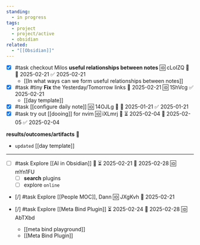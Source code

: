```yaml
---
standing:
  - in progress
tags:
  - project
  - project/active
  - obsidian
related:
  - "[[Obsidian]]"
---
```

- [x] #task checkout Milos **useful relationships between notes** 🆔 cLoIZQ 🔼 📅 2025-02-21 ✅ 2025-02-21
	- [[In what ways can we form useful relationships between notes]]
- [x] #task #tiny **Fix** the Yesterday/Tomorrow links 📅 2025-02-21 🆔 1ShVcg ✅ 2025-02-21
	- [[day template]]
- [x] #task [[configure daily note]] 🆔 14OJLg 🔼 📅 2025-01-21 ✅ 2025-01-21
- [x] #task try out [[dooing]] for nvim 🆔 iXLmrj 🔼 ⏳ 2025-02-04 📅 2025-02-05 ✅ 2025-02-04
 
**results/outcomes/artifacts** 💠
 - `updated` [[day template]]
---

- [ ] #task Explore [[AI in Obsidian]] 🔼 ⏳ 2025-02-21 📅 2025-02-28 🆔 mYn1FU
	- [ ] **search** plugins
	- [ ] explore `online`

- [/] #task Explore [[People MOC]], Dann 🆔 JXgKvh 📅 2025-02-21
	
- [/] #task Explore [[Meta Bind Plugin]] ⏳ 2025-02-24 📅 2025-02-28 🆔 AbTXbd
	- [[meta bind playground]]
	- [[Meta Bind Plugin]]